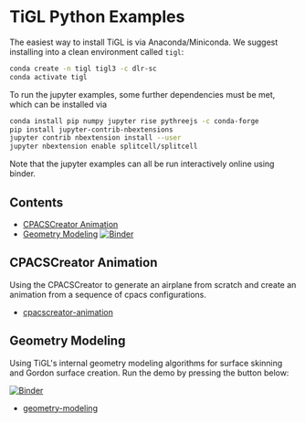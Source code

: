 # TiGL Python Examples

The easiest way to install TiGL is via Anaconda/Miniconda. We suggest installing into a clean environment called `tigl`:

```bash
conda create -n tigl tigl3 -c dlr-sc
conda activate tigl
```

To run the jupyter examples, some further dependencies must be met, which can be installed via

```bash
conda install pip numpy jupyter rise pythreejs -c conda-forge
pip install jupyter-contrib-nbextensions
jupyter contrib nbextension install --user
jupyter nbextension enable splitcell/splitcell
```

Note that the jupyter examples can all be run interactively online using binder.

## Contents

 - [CPACSCreator Animation](#cpacscreator-animation)
 - [Geometry Modeling](#geometry-modeling) [![Binder](https://mybinder.org/badge_logo.svg)](https://mybinder.org/v2/gh/DLR-SC/tigl-examples/master?filepath=tigl%2Fpython%2Fgeometry-modeling%2Fgeometry-modeling.ipynb)

## CPACSCreator Animation 
<a name="cpacscreator-animation"/>

Using the CPACSCreator to generate an airplane from scratch and create an animation from a sequence of cpacs configurations.

 - [cpacscreator-animation](cpacscreator-animation)


## Geometry Modeling
<a name="geometry-modeling"/>

Using TiGL's internal geometry modeling algorithms for surface skinning and Gordon surface creation. Run the demo by pressing the button below:

[![Binder](https://mybinder.org/badge_logo.svg)](https://mybinder.org/v2/gh/DLR-SC/tigl-examples/master?filepath=tigl%2Fpython%2Fgeometry-modeling%2Fgeometry-modeling.ipynb)

 - [geometry-modeling](geometry-modeling)

